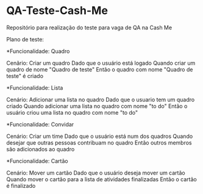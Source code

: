 # QA-Teste-Cash-Me
Repositório para realização do teste para vaga de QA na Cash Me

Plano de teste:

*Funcionalidade: Quadro

Cenãrio: Criar um quadro
Dado que o usuário está logado
Quando criar um quadro de nome "Quadro de teste"
Então o quadro com nome "Quadro de teste" é criado


*Funcionalidade: Lista

Cenário: Adicionar uma lista no quadro
Dado que o usuario tem um quadro criado 
Quando adicionar uma lista no quadro com nome "to do"
Então o usuário criou uma lista no quadro com nome "to do"


*Funcionalidade: Convidar

Cenário: Criar um time
Dado que o usuário está num dos quadros
Quando desejar que outras pessoas contribuam no quadro
Então outros membros são adicionados ao quadro


*Funcionalidade: Cartão

Cenário: Mover um cartão
Dado que o usuário deseja mover um cartão 
Quando mover o cartão para a lista de atividades finalizadas
Então o cartão é finalizado 

